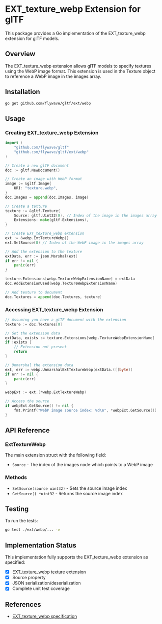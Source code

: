 # EXT_texture_webp Extension for glTF

This package provides a Go implementation of the EXT_texture_webp extension for glTF models.

## Overview

The EXT_texture_webp extension allows glTF models to specify textures using the WebP image format. This extension is used in the Texture object to reference a WebP image in the images array.

## Installation

```bash
go get github.com/flywave/gltf/ext/webp
```

## Usage

### Creating EXT_texture_webp Extension

```go
import (
    "github.com/flywave/gltf"
    "github.com/flywave/gltf/ext/webp"
)

// Create a new glTF document
doc := gltf.NewDocument()

// Create an image with WebP format
image := &gltf.Image{
    URI: "texture.webp",
}
doc.Images = append(doc.Images, image)

// Create a texture
texture := &gltf.Texture{
    Source: gltf.Uint32(0), // Index of the image in the images array
    Extensions: make(gltf.Extensions),
}

// Create EXT_texture_webp extension
ext := &webp.ExtTextureWebp{}
ext.SetSource(0) // Index of the WebP image in the images array

// Add the extension to the texture
extData, err := json.Marshal(ext)
if err != nil {
    panic(err)
}

texture.Extensions[webp.TextureWebpExtensionName] = extData
doc.AddExtensionUsed(webp.TextureWebpExtensionName)

// Add texture to document
doc.Textures = append(doc.Textures, texture)
```

### Accessing EXT_texture_webp Extension

```go
// Assuming you have a glTF document with the extension
texture := doc.Textures[0]

// Get the extension data
extData, exists := texture.Extensions[webp.TextureWebpExtensionName]
if !exists {
    // Extension not present
    return
}

// Unmarshal the extension data
ext, err := webp.UnmarshalExtTextureWebp(extData.([]byte))
if err != nil {
    panic(err)
}

webpExt := ext.(*webp.ExtTextureWebp)

// Access the source
if webpExt.GetSource() != nil {
    fmt.Printf("WebP image source index: %d\n", *webpExt.GetSource())
}
```

## API Reference

### ExtTextureWebp

The main extension struct with the following field:
- `Source` - The index of the images node which points to a WebP image

### Methods

- `SetSource(source uint32)` - Sets the source image index
- `GetSource() *uint32` - Returns the source image index

## Testing

To run the tests:

```bash
go test ./ext/webp/... -v
```

## Implementation Status

This implementation fully supports the EXT_texture_webp extension as specified:

- [x] EXT_texture_webp texture extension
- [x] Source property
- [x] JSON serialization/deserialization
- [x] Complete unit test coverage

## References

- [EXT_texture_webp specification](https://github.com/KhronosGroup/glTF/tree/master/extensions/2.0/Vendor/EXT_texture_webp)